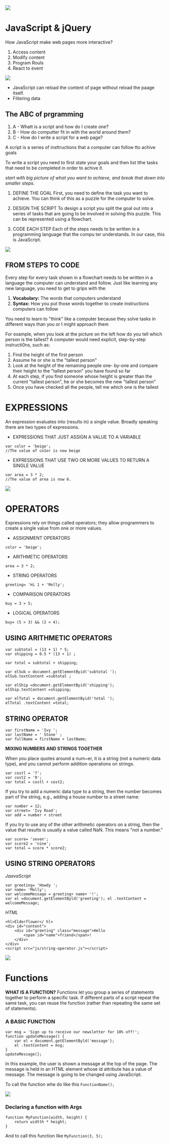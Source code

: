 ![](https://hackernoon.com/hn-images/1*bxEkHw1xewxOFjmGunb-Cw.png)
# JavaScript & jQuery

How JavaScript make web pages more interactive?
1. Access content
2. Modify content
3. Program Rouls
4. React to event

![](https://cdn-images-1.medium.com/max/2000/1*OF0xEMkWBv-69zvmNs6RDQ.gif)

- JavaScript can reload the content of page without reload the paage itself.
- Filtering data

## The ABC of prgramming
1. A - Whatt is a script and how do I create one?
2. B - How do computter fit in with the world around them?
3. C - How do I write a script for a web page?

A script is a series of insttructions that a computer can follow tto achive goals

To write a script you need to first state your goals and then list tthe tasks that need to be completed in order to achive it.


_start with big picture of what you want to achieve, and break that down into smaller steps._

1. DEFINE THE GOAL
First, you need to define the task you want to achieve. You can think of this as a puzzle for the computer to solve.

2. DESIGN THE SCRIPT
To design a script you split the goal out into a series of tasks that are going to be involved in solving this puzzle. This can be represented using a flowchart.

3. CODE EACH STEP
Each of the steps needs to be written in a programming language that the compu ter understands. In our case, this is JavaScript.


![](https://media.giphy.com/media/GVd19DZmvRO80/giphy.gif)
## FROM STEPS TO CODE
Every step for every task shown in a flowchart needs to be written in a language the computer can understand and follow.
Just like learning any new language, you need to get to grips with the:
1. __Vocabulary:__ The words that computers understand
2. __Syntax:__ How you put those words together to create instructions computers can follow


You need to learn to "think" like a computer because they solve tasks in different ways than you or I might approach them

For example, when you look at the picture on the left how do you tell which person is the tallest? A computer would need explicit, step-by-step instructi0ns, such as:
1. Find the height of the first person
2. Assume he or she is the "tallest person"
3. Look at the height of the remaining people one- by-one and compare their height to the "tallest person" you have found so far
4. At each step, if you find someone whose height is greater than the current "tallest person", he or she becomes the new "tallest person"
5. Once you have checked all the people, tell me which one is the tallest


# EXPRESSIONS
An expression evaluates into (results in) a single value. Broadly speaking there are two types of expressions.

- EXPRESSIONS THAT JUST ASSIGN A VALUE TO A VARIABLE
```
var color = 'beige';
//The value of co1or is now beige
```

- EXPRESSIONS THAT USE TWO OR MORE VALUES TO RETURN A SINGLE VALUE
```
var area = 3 * 2;
//The value of area is now 6.
```

![](https://i1.wp.com/pandabunnytech.com/wp-content/uploads/2018/11/types-of-statements-in-javascript-e1543313160116.png)
# OPERATORS
Expressions rely on things called operators; they allow programmers to create a single value from one or more values.

- ASSIGNMENT OPERATORS
```
color = 'beige';
```

- ARITHMETIC OPERATORS
```
area = 3 * 2;
```

- STRING OPERATORS
```
greeting= 'Hi 1 + 'Molly';
```

- COMPARISON OPERATORS
```
buy = 3 > 5;
```

- LOGICAL OPERATORS
```
buy= (5 > 3) && (2 < 4);
```

## USING ARITHMETIC OPERATORS
```
var subtotal = (13 + 1) * 5;
var shipping = 0.5 * (13 + 1) ;

var total = subtotal + shipping;

var elSub = document.getElementByid('subtotal ');
elSub.textContent =subtotal ;

var elShip =document.getElementByid('shipping');
elShip.textContent =shipping;

var elTotal = document.getElementByid('total ');
elTotal .textContent =total;

```

## STRING OPERATOR
```
var firstName = 'Ivy ';
var lastName = ' Stone' ;
var fullName = firstName + lastName;
```

__MIXING NUMBERS AND STRINGS TOGETHER__

When you place quotes around a num~er, it is a string (not a numeric data type), and you cannot perform addition operations on strings.
```
var costl = '7';
var cost2 = '9';
var total = costl + cost2;
```

If you try to add a numeric data type to a string, then the number becomes part of the string, e.g., adding a house number to a street name:
```
var number = 12;
var street= 'Ivy Road'; 
var add = number + street
```

If you try to use any of the other arithmetic operators on a string, then the value that results is usually a value called NaN. This means "not a number."
```
var score= 'seven';
var score2 = 'nine';
var total = score * score2;
```

## USING STRING OPERATORS

_JaavaScript_
```
var greeting= 'Howdy ';
var name= 'Molly';
var welcomeMessage = greeting+ name+ '!';
var el =document.getElementByld('greeting'); el .textContent = welcomeMessage;
```

_HTML_
```
<hl>Elderflower</ hl> 
<div id="content">
    <div id="greeting" class="message">Hello 
        <span id="name">friend</span>!
    </div>
</div>
<script src="js/string-operator.js"></script>
```

![](https://chrissainty.com/content/images/size/w2000/2019/02/blazor-bites-javascript-interop.jpg)
# Functions

__WHAT IS A FUNCTION?__
Functions let you group a series of statements together to perform a specific task. If different parts of a script repeat the same task, you can reuse the function (rather than repeating the same set of statements).

### A BASIC FUNCTION
```
var msg = 'Sign up to receive our newsletter for 10% off!';
function updateMessage() {
    var el = document.getElementByld('message'};
    el .textContent = msg; 
}
updateMessage(};
```

In this example, the user is shown a message at the top of the page. The message is held in an HTML element whose id attribute has a value of message. The message is going to be changed using JavaScript.

To call the function whe do like this `FunctionName();`


![](https://i2.wp.com/www.helloitsliam.com/wp-content/uploads/2018/06/062318_1553_IsJavaScrip1.png?ssl=1)
### Declaring a function with Args
```
function MyFunction(width, height) {
    return widtth * height;
}
```
And to call this function like `MyFunction(3, 5);`